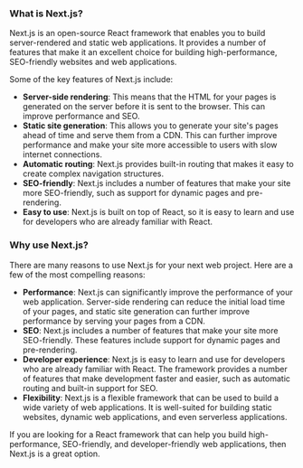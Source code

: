 ### What is Next.js?

Next.js is an open-source React framework that enables you to build server-rendered and static web applications. It provides a number of features that make it an excellent choice for building high-performance, SEO-friendly websites and web applications.

Some of the key features of Next.js include:

* **Server-side rendering**: This means that the HTML for your pages is generated on the server before it is sent to the browser. This can improve performance and SEO.
* **Static site generation**: This allows you to generate your site's pages ahead of time and serve them from a CDN. This can further improve performance and make your site more accessible to users with slow internet connections.
* **Automatic routing**: Next.js provides built-in routing that makes it easy to create complex navigation structures.
* **SEO-friendly**: Next.js includes a number of features that make your site more SEO-friendly, such as support for dynamic pages and pre-rendering.
* **Easy to use**: Next.js is built on top of React, so it is easy to learn and use for developers who are already familiar with React.

### Why use Next.js?

There are many reasons to use Next.js for your next web project. Here are a few of the most compelling reasons:

* **Performance**: Next.js can significantly improve the performance of your web application. Server-side rendering can reduce the initial load time of your pages, and static site generation can further improve performance by serving your pages from a CDN.
* **SEO**: Next.js includes a number of features that make your site more SEO-friendly. These features include support for dynamic pages and pre-rendering.
* **Developer experience**: Next.js is easy to learn and use for developers who are already familiar with React. The framework provides a number of features that make development faster and easier, such as automatic routing and built-in support for SEO.
* **Flexibility**: Next.js is a flexible framework that can be used to build a wide variety of web applications. It is well-suited for building static websites, dynamic web applications, and even serverless applications.

If you are looking for a React framework that can help you build high-performance, SEO-friendly, and developer-friendly web applications, then Next.js is a great option.

